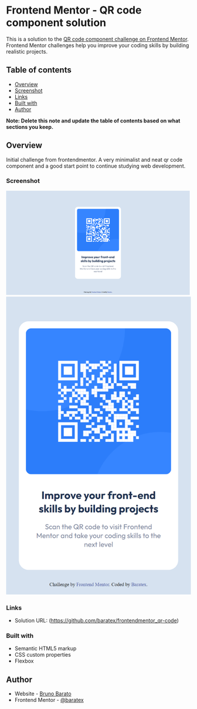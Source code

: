 # Frontend Mentor - QR code component solution

This is a solution to the [QR code component challenge on Frontend Mentor](https://www.frontendmentor.io/challenges/qr-code-component-iux_sIO_H). Frontend Mentor challenges help you improve your coding skills by building realistic projects. 

## Table of contents

  - [Overview](#overview)
  - [Screenshot](#screenshot)
  - [Links](#links)
  - [Built with](#built-with)
  - [Author](#author)

**Note: Delete this note and update the table of contents based on what sections you keep.**

## Overview

  Initial challenge from frontendmentor. A very minimalist and neat qr code component and a good start point to continue studying web development.

### Screenshot

![](./screenshot/desktop.png)
![](./screenshot/mobile.png)

### Links

- Solution URL: (https://github.com/baratex/frontendmentor_qr-code)

### Built with

- Semantic HTML5 markup
- CSS custom properties
- Flexbox

## Author

- Website - [Bruno Barato](https://github.com/baratex)
- Frontend Mentor - [@baratex](https://www.frontendmentor.io/profile/baratex)